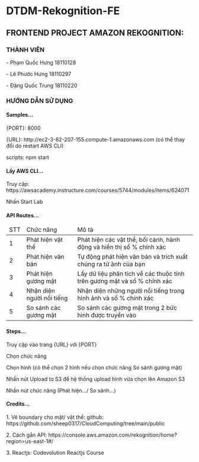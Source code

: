# DTDM-Rekognition-FE

<h2>FRONTEND PROJECT AMAZON REKOGNITION:</h2>
<h3>THÀNH VIÊN</h3>
<p>- Phạm Quốc Hưng 18110128</p>
<p>- Lê Phước Hưng 18110297</p>
<p>- Đặng Quốc Trung 18110220</p>
<h3>HƯỚNG DẪN SỬ DỤNG</h3>
<h4>Samples...</h4>
<p>{PORT}: 8000</p>
<p>{URL}: http://ec2-3-82-207-155.compute-1.amazonaws.com (có thể thay đổi do restart AWS CLI)</p>
<p>scripts: npm start</p>
<h4>Lấy AWS CLI...</h4>
<p>Truy cập: https://awsacademy.instructure.com/courses/5744/modules/items/624071</p>
<p>Nhấn Start Lab</p>
<h4>API Routes...</h4>
<table>
  <thead>
    <tr>
      <td>STT</td>
      <td>Chức năng</td>
      <td>Mô tả</td>
    </tr>
  </thead>
  <tbody>
    <tr>
      <td>1</td>
      <td>Phát hiện vật thể</td>
      <td>Phát hiện các vật thể, bối cảnh, hành động và hiển thị số % chính xác</td>
    </tr>
    <tr>
      <td>2</td>
      <td>Phát hiện văn bản</td>
      <td>Tự động phát hiện văn bản và trích xuất chúng ra từ ảnh của bạn</td>
    </tr>
    <tr>
      <td>3</td>
      <td>Phát hiện gương mặt</td>
      <td>Lấy dữ liệu phân tích về các thuộc tính trên gương mặt và số % chính xác</td>
    </tr>
    <tr>
      <td>4</td>
      <td>Nhận diện người nổi tiếng</td>
      <td>Nhận diện những người nổi tiếng trong hình ảnh và số % chính xác</td>
    </tr>
    <tr>
      <td>5</td>
      <td>So sánh các gương mặt</td>
      <td>So sánh các gương mặt trong 2 bức hình được truyền vào</td>
    </tr>
  </tbody>
</table>
<h4>Steps...</h4>
<p>Truy cập vào trang {URL} với {PORT}</p>
<p>Chọn chức năng</p>
<p>Chọn hình (có thể chọn 2 hình nếu chọn chức năng So sánh gương mặt)</p>
<p>Nhấn nút Upload to S3 để hệ thống upload hình vừa chọn lên Amazon S3</p>
<p>Nhấn nút chức năng (Phát hiện.../ So sánh...)</p>
<h4>Credits...</h4>
<p>1. Vẽ boundary cho mặt/ vật thể: github: https://github.com/sheep0317/CloudComputing/tree/main/public</p>
<p>2. Cách gắn API: https://console.aws.amazon.com/rekognition/home?region=us-east-1#/</p>
<p>3. Reactjs: Codevolution Reactjs Course</p>
